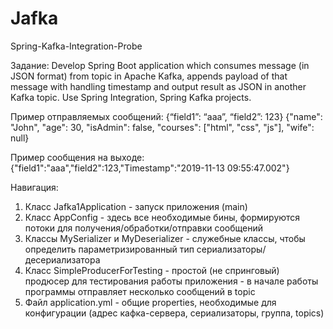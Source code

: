 # Jafka
Spring-Kafka-Integration-Probe

Задание:
Develop Spring Boot application which consumes message (in JSON format) from topic in Apache Kafka, 
appends payload of that message with handling timestamp and output result as JSON in another Kafka topic. 
Use Spring Integration, Spring Kafka projects.

Пример отправляемых сообщений:
{“field1”: “aaa”, “field2”: 123}
{"name": "John", "age": 30, "isAdmin": false, "courses": ["html", "css", "js"], "wife": null}

Пример сообщения на выходе:
{"field1":"aaa","field2":123,"Timestamp":"2019-11-13 09:55:47.002"}

Навигация:
1) Класс Jafka1Application - запуск приложения (main)
2) Класс AppConfig - здесь все необходимые бины, формируются потоки для получения/обработки/отправки сообщений
3) Классы MySerializer и MyDeserializer - служебные классы, чтобы определить параметризированный тип сериализаторы/десериализатора
4) Класс SimpleProducerForTesting - простой (не спринговый) продюсер для тестирования работы приложения - в начале
работы программы отправляет несколько сообщений в topic
5) Файл application.yml - общие properties, необходимые для конфигурации (адрес кафка-сервера, сериализаторы, группа, topics)
